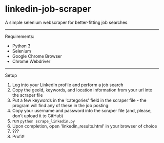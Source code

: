 # linkedin-job-scraper
A simple selenium webscraper for better-fitting job searches

-----

Requirements:
- Python 3
- Selenium
- Google Chrome Browser
- Chrome Webdriver

-----

Setup
1. Log into your LinkedIn profile and perform a job search
2. Copy the geoId, keywords, and location information from your url into the scraper file
3. Put a few keywords in the 'categories' field in the scraper file - the program will find any of these in the job posting
4. Copy your username and password into the scraper file (and, please, don't upload it to GitHub)
5. run `python scrape_linkedin.py`
6. Upon completion, open 'linkedin_results.html' in your browser of choice
7. ???
8. Profit!
